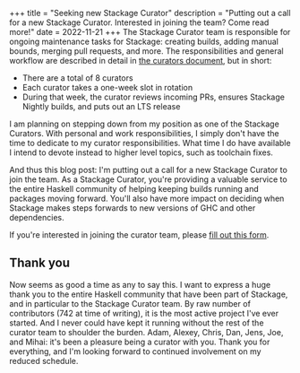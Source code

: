 +++
title = "Seeking new Stackage Curator"
description = "Putting out a call for a new Stackage Curator. Interested in joining the team? Come read more!"
date = 2022-11-21
+++
The Stackage Curator team is responsible for ongoing maintenance tasks for Stackage: creating builds, adding manual bounds, merging pull requests, and more. The responsibilities and general workflow are described in detail in [the curators document](https://github.com/commercialhaskell/stackage/blob/master/CURATORS.md), but in short:

* There are a total of 8 curators
* Each curator takes a one-week slot in rotation
* During that week, the curator reviews incoming PRs, ensures Stackage Nightly builds, and puts out an LTS release

I am planning on stepping down from my position as one of the Stackage Curators. With personal and work responsibilities, I simply don't have the time to dedicate to my curator responsibilities. What time I do have available I intend to devote instead to higher level topics, such as toolchain fixes.

And thus this blog post: I'm putting out a call for a new Stackage Curator to join the team. As a Stackage Curator, you're providing a valuable service to the entire Haskell community of helping keeping builds running and packages moving forward. You'll also have more impact on deciding when Stackage makes steps forwards to new versions of GHC and other dependencies.

If you're interested in joining the curator team, please [fill out this form](https://docs.google.com/forms/d/e/1FAIpQLScJUB0BN1Clf3j9F3WsAEoKHibuAYZlWTiDildRPE507-xy7A/viewform?usp=sf_link).

## Thank you

Now seems as good a time as any to say this. I want to express a huge thank you to the entire Haskell community that have been part of Stackage, and in particular to the Stackage Curator team. By raw number of contributors (742 at time of writing), it is the most active project I've ever started. And I never could have kept it running without the rest of the curator team to shoulder the burden. Adam, Alexey, Chris, Dan, Jens, Joe, and Mihai: it's been a pleasure being a curator with you. Thank you for everything, and I'm looking forward to continued involvement on my reduced schedule.
